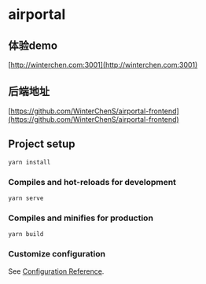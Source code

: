 # airportal

## 体验demo
[http://winterchen.com:3001](http://winterchen.com:3001)

## 后端地址
[https://github.com/WinterChenS/airportal-frontend](https://github.com/WinterChenS/airportal-frontend)

## Project setup
```
yarn install
```

### Compiles and hot-reloads for development
```
yarn serve
```

### Compiles and minifies for production
```
yarn build
```

### Customize configuration
See [Configuration Reference](https://cli.vuejs.org/config/).
